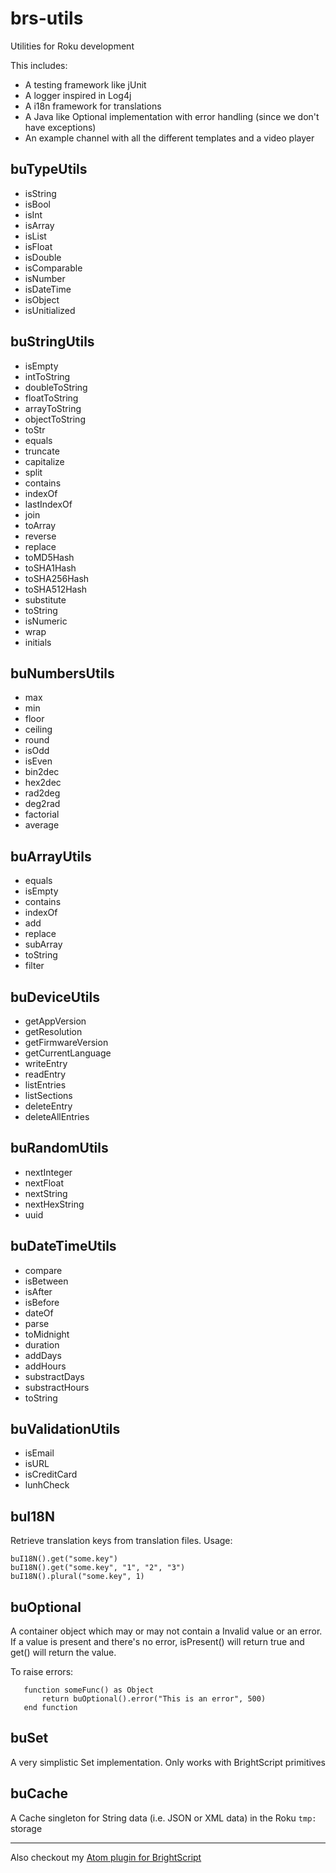 # brs-utils
Utilities for Roku development

This includes:

* A testing framework like jUnit
* A logger inspired in Log4j
* A i18n framework for translations
* A Java like Optional implementation with error handling (since we don't have exceptions)
* An example channel with all the different templates and a video player

## buTypeUtils

* isString
* isBool
* isInt
* isArray
* isList
* isFloat
* isDouble
* isComparable
* isNumber
* isDateTime
* isObject
* isUnitialized

## buStringUtils

* isEmpty
* intToString
* doubleToString
* floatToString
* arrayToString
* objectToString
* toStr
* equals
* truncate
* capitalize
* split
* contains
* indexOf
* lastIndexOf
* join
* toArray
* reverse
* replace
* toMD5Hash
* toSHA1Hash
* toSHA256Hash
* toSHA512Hash
* substitute
* toString
* isNumeric
* wrap
* initials

## buNumbersUtils

* max
* min
* floor
* ceiling
* round
* isOdd
* isEven
* bin2dec
* hex2dec
* rad2deg
* deg2rad
* factorial
* average

## buArrayUtils

* equals
* isEmpty
* contains
* indexOf
* add
* replace
* subArray
* toString
* filter

## buDeviceUtils

* getAppVersion
* getResolution
* getFirmwareVersion
* getCurrentLanguage
* writeEntry
* readEntry
* listEntries
* listSections
* deleteEntry
* deleteAllEntries

## buRandomUtils

* nextInteger
* nextFloat
* nextString
* nextHexString
* uuid

## buDateTimeUtils

* compare
* isBetween
* isAfter
* isBefore
* dateOf
* parse
* toMidnight
* duration
* addDays
* addHours
* substractDays
* substractHours
* toString

## buValidationUtils

* isEmail
* isURL
* isCreditCard
* lunhCheck

## buI18N
Retrieve translation keys from translation files. Usage:

```
buI18N().get("some.key")
buI18N().get("some.key", "1", "2", "3")
buI18N().plural("some.key", 1)
```

## buOptional
A container object which may or may not contain a Invalid value or an error.
If a value is present and there's no error, isPresent() will return true
and get() will return the value.

To raise errors:

```
   function someFunc() as Object
       return buOptional().error("This is an error", 500)
   end function
```

## buSet
A very simplistic Set implementation. Only works with BrightScript primitives

## buCache
A Cache singleton for String data (i.e. JSON or XML data) in the Roku `tmp:` storage

---

Also checkout my [Atom plugin for BrightScript](https://github.com/Eldelshell/language-brs)
